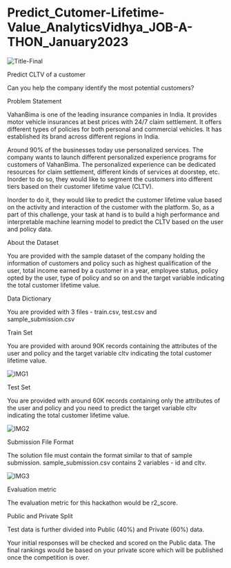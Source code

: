 # Predict_Cutomer-Lifetime-Value_AnalyticsVidhya_JOB-A-THON_January2023

![Title-Final](https://user-images.githubusercontent.com/84449238/213537193-6d338f56-2eb3-46b8-96af-1e40340f1f5b.jpg)


Predict CLTV of a customer

Can you help the company identify the most potential customers?

Problem Statement


VahanBima is one of the leading insurance companies in India. It provides motor vehicle insurances at best prices with 24/7 claim settlement.  It offers different types of policies for  both personal and commercial vehicles. It has established its brand across different regions in India. 

Around 90% of the businesses today use personalized services. The company wants to launch different personalized experience programs for customers of VahanBima. The personalized experience can be dedicated resources for claim settlement, different kinds of services at doorstep, etc. Inorder to do so, they would like to segment the customers into different tiers based on their customer lifetime value (CLTV).

Inorder to do it, they would like to predict the customer lifetime value based on the activity and interaction of the customer with the platform. So, as a part of this challenge, your task at hand is to build a high performance and interpretable machine learning model to predict the CLTV based on the user and policy data.


About the Dataset

You are provided with the sample dataset of the company holding the information of customers and policy such as highest qualification of the user, total income earned by a customer in a year, employee status,  policy opted by the user, type of policy and so on and the target variable indicating the total customer lifetime value.


Data Dictionary

You are provided with 3 files - train.csv, test.csv and sample_submission.csv

Train Set

You are provided with around 90K records containing the attributes of the user and policy and the target variable cltv indicating the total customer lifetime value.

![IMG1](https://user-images.githubusercontent.com/84449238/213535976-d4899db5-1ad0-4f10-9fe3-0ce4244749d9.JPG)

Test Set

You are provided with around 60K records containing only the attributes of the user and policy and you need to predict the target variable cltv indicating the total customer lifetime value.

![IMG2](https://user-images.githubusercontent.com/84449238/213536032-087a2ecd-b7d5-4139-9120-e796ed6b9d4a.JPG)

Submission File Format

The solution file must contain the format similar to that of sample submission. sample_submission.csv contains 2 variables - id and cltv. 

![IMG3](https://user-images.githubusercontent.com/84449238/213536096-dc9343f0-7467-4256-9256-324816a75d52.JPG)

Evaluation metric

The evaluation metric for this hackathon would be r2_score.


Public and Private Split

Test data is further divided into Public (40%) and Private (60%) data. 

Your initial responses will be checked and scored on the Public data. The final rankings would be based on your private score which will be published once the competition is over.
